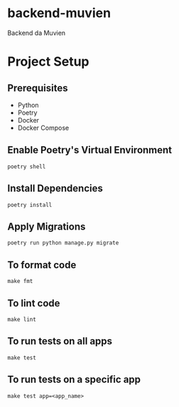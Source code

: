 # backend-muvien
Backend da Muvien
# Project Setup

## Prerequisites
- Python
- Poetry
- Docker
- Docker Compose

## Enable Poetry's Virtual Environment
```
poetry shell
```

## Install Dependencies
```
poetry install
```

## Apply Migrations
```
poetry run python manage.py migrate
```

## To format code
```
make fmt
```

## To lint code
```
make lint
```

## To run tests on all apps
```
make test
```

## To run tests on a specific app
```
make test app=<app_name>
```

